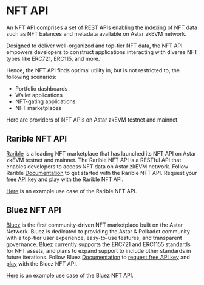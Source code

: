 # NFT API

An NFT API comprises a set of REST APIs enabling the indexing of NFT data such as NFT balances and metadata available on Astar zkEVM network.

Designed to deliver well-organized and top-tier NFT data, the NFT API empowers developers to construct applications interacting with diverse NFT types like ERC721, ERC115, and more.

Hence, the NFT API finds optimal utility in, but is not restricted to, the following scenarios:

- Portfolio dashboards
- Wallet applications
- NFT-gating applications
- NFT marketplaces

Here are providers of NFT APIs on Astar zkEVM testnet and mainnet.

## Rarible NFT API

[Rarible](https://rarible.com/) is a leading NFT marketplace that has launched its NFT API on Astar zkEVM testnet and mainnet. The Rarible NFT API is a RESTful API that enables developers to access NFT data on Astar zkEVM network.
Follow Rarible [Documentation](https://docs.rarible.org/reference/getting-started) to get started with the Rarible NFT API.
Request your [free API key](https://api.rarible.org/dashboard/login) and [play](https://docs.rarible.org/reference/getitembyid) with the Rarible NFT API.

[Here](https://codepen.io/Maar-io/pen/KKJJoVX) is an example use case of the Rarible NFT API.

## Bluez NFT API

[Bluez](https://bluez.app/) is the first community-driven NFT marketplace built on the Astar Network. Bluez is dedicated to providing the Astar & Polkadot community with a top-tier user experience, easy-to-use features, and transparent governance.
Bluez currently supports the ERC721 and ERC1155 standards for NFT assets, and plans to expand support to include other standards in future iterations.
Follow Bluez [Documentation](https://bluez.gitbook.io/bluez/) to [request free API key](https://bluez.gitbook.io/bluez/getting-started/requesting-api-keys) and [play](https://api.bluez.app/api/) with the Bluez NFT API.

[Here](https://codepen.io/Maar-io/pen/XWOOPMW) is an example use case of the Bluez NFT API.
